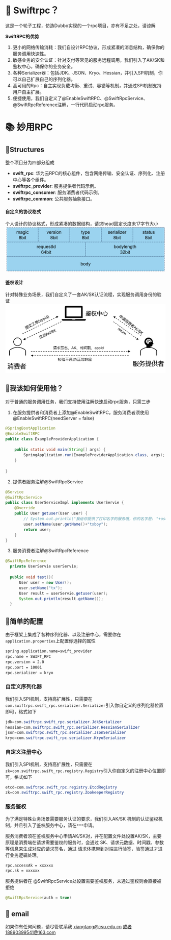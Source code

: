 # 🌈 Swiftrpc？
这是一个轮子工程，仿造Dubbo实现的一个rpc项目，亦有不足之处，请谅解

**SwiftRPC的优势**
1. 更小的网络传输消耗：我们自设计RPC协议，形成紧凑的消息结构，确保你的服务调用快速性。
2. 敏感业务的安全认证：针对支付等常见的服务远程调用，我们引入了AK/SK和鉴权中心，确保你的业务安全。
3. 各种Serializer器：包括JDK、JSON、Kryo、Hessian，并引入SPI机制，你可以自己扩展自己的序列化器。
4. 高可用的Rpc：自主实现负载均衡、重试、容错等机制，并通过SPI机制支持用户自主扩展。
5. 便捷使用，我们自定义了@EnableSwiftRPC、@SwiftRpcService、@SwiftRpcReference注解，一行代码启动rpc服务。
# 📚 妙用RPC
## 📕Structures
整个项目分为四部分组成
- **swift_rpc**: 华为云RPC的核心组件，包含网络传输、安全认证、序列化、注册中心等各个组件。
- **swiftrpc_provider**: 服务提供者代码示例。
- **swiftrpc_consumer**: 服务消费者代码示例。
- **swiftrpc_common**: 公共服务抽象接口。

#### 自定义的协议格式
个人设计的协议格式，形成紧凑的数据结构，请求head固定长度未17字节大小
![picture](protocol_design.png)

#### 鉴权设计
针对特殊业务场景，我们自定义了一套AK/SK认证流程，实现服务调用身份的验证
![](auth_design.png)

## 🚀我该如何使用他？
对于普通的服务调用任务，我们支持使用注解快速启动rpc服务，只需三步
1. 在服务提供者和消费者上添加@EnableSwiftRPC，服务消费者须使用@EnableSwiftRPC(needServer = false)
```java
@SpringBootApplication
@EnableSwiftRPC
public class ExampleProviderApplication {

    public static void main(String[] args) {
        SpringApplication.run(ExampleProviderApplication.class, args);
    }

}
```
2. 提供者服务注解@SwiftRpcService
```java
@Service
@SwiftRpcService
public class UserServiceImpl implements UserServie {
    @Override
    public User getuser(User user) {
        // System.out.println("我给你提供了打印名字的服务哦，你的名字是: "+user.toString());
        user.setName(user.getName()+"txboy");
        return user;
    }
}
```
3. 服务消费者注解@SwiftRpcReference
```java
@SwiftRpcReference
  private UserServie userServie;

  public void test(){
      User user = new User();
      user.setName("tx");
      User result = userServie.getuser(user);
      System.out.println(result.getName());
  }
```
## 🔬简单的配置
由于框架上集成了各种序列化器、以及注册中心，需要你在`application.properties`上配置你选择的属性
```xml
spring.application.name=swift_provider
rpc.name = SWIFT_RPC
rpc.version = 2.0
rpc.port = 10001
rpc.serializer = kryo
```
### 自定义序列化器

我们引入SPI机制，支持高扩展性，只需要在`com.swiftrpc.swift_rpc.serializer.Serializer`引入你自定义的序列化器位置即可，格式如下
```java
jdk=com.swiftrpc.swift_rpc.serializer.JdkSerializer
hessian=com.swiftrpc.swift_rpc.serializer.HessianSerializer
json=com.swiftrpc.swift_rpc.serializer.JsonSerializer
kryo=com.swiftrpc.swift_rpc.serializer.KryoSerializer
```

### 自定义注册中心
我们引入SPI机制，支持高扩展性，只需要在`zk=com.swiftrpc.swift_rpc.registry.Registry`引入你自定义的注册中心位置即可，格式如下
```java
etcd=com.swiftrpc.swift_rpc.registry.EtcdRegistry
zk=com.swiftrpc.swift_rpc.registry.ZookeeperRegistry
```
### 服务鉴权
为了满足特殊业务场景需要服务认证的要求，我们引入AK/SK 机制的认证鉴权机制，并且引入了鉴权服务中心，请在`***`申请。

服务消费者须在鉴权服务中心申请AK/SK对，并在配置文件处设置AK/SK，主要原理是消费端在请求需要鉴权的服务时，会通过 SK、请求元数据、时间戳、参数等信息来生成对应的请求签名，通过 请求体携带到对端进行验签，验签通过才进行业务逻辑处理。
```xml
rpc.accessAk = xxxxxx
rpc.sk = xxxxxx
```
服务提供者在 @SwiftRpcService处设置需要鉴权服务，未通过鉴权则会直接被拒绝
```java
@SwiftRpcService(auth = true)
```
## 🤗 email
如果你有任何问题，请尽管联系我 xiangtang@csu.edu.cn 或者18890399541@163.com

